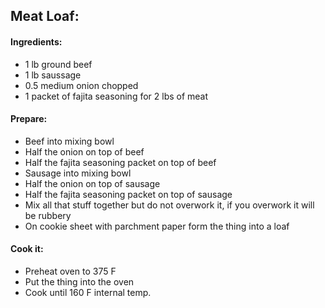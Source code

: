 ## Meat Loaf:

#### Ingredients:
* 1 lb ground beef
* 1 lb saussage
* 0.5 medium onion chopped
* 1 packet of fajita seasoning for 2 lbs of meat

#### Prepare:
* Beef into mixing bowl
* Half the onion on top of beef
* Half the fajita seasoning packet on top of beef
* Sausage into mixing bowl
* Half the onion on top of sausage
* Half the fajita seasoning packet on top of sausage
* Mix all that stuff together but do not overwork it, if you overwork it will be rubbery
* On cookie sheet with parchment paper form the thing into a loaf

#### Cook it:
* Preheat oven to 375 F
* Put the thing into the oven
* Cook until 160 F internal temp.
